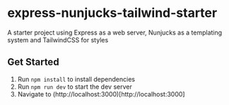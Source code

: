 # express-nunjucks-tailwind-starter
A starter project using Express as a web server, Nunjucks as a templating system and TailwindCSS for styles

## Get Started
1. Run `npm install` to install dependencies
2. Run `npm run dev` to start the dev server
3. Navigate to (http://localhost:3000)[http://localhost:3000]
